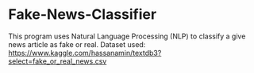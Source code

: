 # Fake-News-Classifier
This program uses Natural Language Processing (NLP) to classify a give news article as fake or real. 
Dataset used: https://www.kaggle.com/hassanamin/textdb3?select=fake_or_real_news.csv
